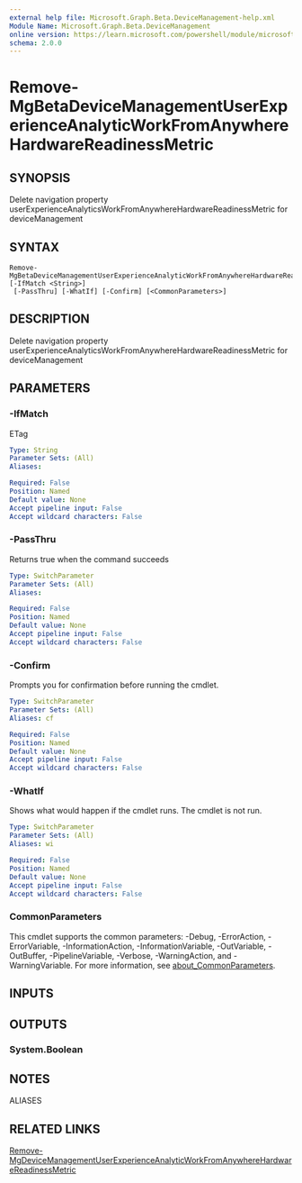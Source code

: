 ```yaml
---
external help file: Microsoft.Graph.Beta.DeviceManagement-help.xml
Module Name: Microsoft.Graph.Beta.DeviceManagement
online version: https://learn.microsoft.com/powershell/module/microsoft.graph.beta.devicemanagement/remove-mgbetadevicemanagementuserexperienceanalyticworkfromanywherehardwarereadinessmetric
schema: 2.0.0
---
```


# Remove-MgBetaDeviceManagementUserExperienceAnalyticWorkFromAnywhereHardwareReadinessMetric

## SYNOPSIS
Delete navigation property userExperienceAnalyticsWorkFromAnywhereHardwareReadinessMetric for deviceManagement

## SYNTAX

```
Remove-MgBetaDeviceManagementUserExperienceAnalyticWorkFromAnywhereHardwareReadinessMetric [-IfMatch <String>]
 [-PassThru] [-WhatIf] [-Confirm] [<CommonParameters>]
```

## DESCRIPTION
Delete navigation property userExperienceAnalyticsWorkFromAnywhereHardwareReadinessMetric for deviceManagement

## PARAMETERS

### -IfMatch
ETag

```yaml
Type: String
Parameter Sets: (All)
Aliases:

Required: False
Position: Named
Default value: None
Accept pipeline input: False
Accept wildcard characters: False
```

### -PassThru
Returns true when the command succeeds

```yaml
Type: SwitchParameter
Parameter Sets: (All)
Aliases:

Required: False
Position: Named
Default value: None
Accept pipeline input: False
Accept wildcard characters: False
```

### -Confirm
Prompts you for confirmation before running the cmdlet.

```yaml
Type: SwitchParameter
Parameter Sets: (All)
Aliases: cf

Required: False
Position: Named
Default value: None
Accept pipeline input: False
Accept wildcard characters: False
```

### -WhatIf
Shows what would happen if the cmdlet runs.
The cmdlet is not run.

```yaml
Type: SwitchParameter
Parameter Sets: (All)
Aliases: wi

Required: False
Position: Named
Default value: None
Accept pipeline input: False
Accept wildcard characters: False
```

### CommonParameters
This cmdlet supports the common parameters: -Debug, -ErrorAction, -ErrorVariable, -InformationAction, -InformationVariable, -OutVariable, -OutBuffer, -PipelineVariable, -Verbose, -WarningAction, and -WarningVariable. For more information, see [about_CommonParameters](http://go.microsoft.com/fwlink/?LinkID=113216).

## INPUTS

## OUTPUTS

### System.Boolean
## NOTES

ALIASES

## RELATED LINKS
[Remove-MgDeviceManagementUserExperienceAnalyticWorkFromAnywhereHardwareReadinessMetric](/powershell/module/Microsoft.Graph.DeviceManagement/Remove-MgDeviceManagementUserExperienceAnalyticWorkFromAnywhereHardwareReadinessMetric?view=graph-powershell-v1.0)

